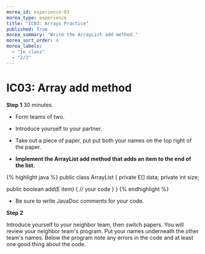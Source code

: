 ```yaml
---
morea_id: experience-03
morea_type: experience
title: "IC03: Arrays Practice"
published: True
morea_summary: "Write the ArrayList add method."
morea_sort_order: 4
morea_labels: 
  - "In class"
  - "2/2"
---
```


# IC03: Array add method


**Step 1** 30 minutes.

* Form teams of two.
* Introduce yourself to your partner.
* Take out a piece of paper, put put both your names on the top right of the paper.

* **Implement the ArrayList add method that adds an item to the end of the list.**

{% highlight java %}
public class ArrayList<E> {
  private E[] data;
  private int size;

  public boolean add(E item) {
    // your code
  }
}
{% endhighlight %}

* Be sure to write JavaDoc comments for your code.

<script src="countdown.js" type="text/javascript"></script>

<!-- =========================================================== -->
<script type="application/javascript">
var myCountdown2 = new Countdown({
									time: 25 * 60,
									width:150,
									height:80,
									rangeHi:"minute"	// <- no comma on last item!
									});

</script>

**Step 2**

Introduce yourself to your neighbor team, then switch papers. You will review your neighbor team's program. Put your names underneath the other team's names. Below the program note any errors in the code and at least one good thing about the code.

